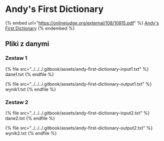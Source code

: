 # Andy's First Dictionary

{% embed url="https://onlinejudge.org/external/108/10815.pdf" %}
[Andy's First Dictionary](https://onlinejudge.org/index.php?option=com_onlinejudge&Itemid=8&category=24&page=show_problem&problem=1756)
{% endembed %}

## Pliki z danymi

### Zestaw 1

{% file src="../../../.gitbook/assets/andy-first-dictionary-input1.txt" %}
dane1.txt
{% endfile %}

{% file src="../../../.gitbook/assets/andy-first-dictionary-output1.txt" %}
wynik1.txt
{% endfile %}

### Zestaw 2

{% file src="../../../.gitbook/assets/andy-first-dictionary-input2.txt" %}
dane2.txt
{% endfile %}

{% file src="../../../.gitbook/assets/andy-first-dictionary-output2.txt" %}
wynik2.txt
{% endfile %}
